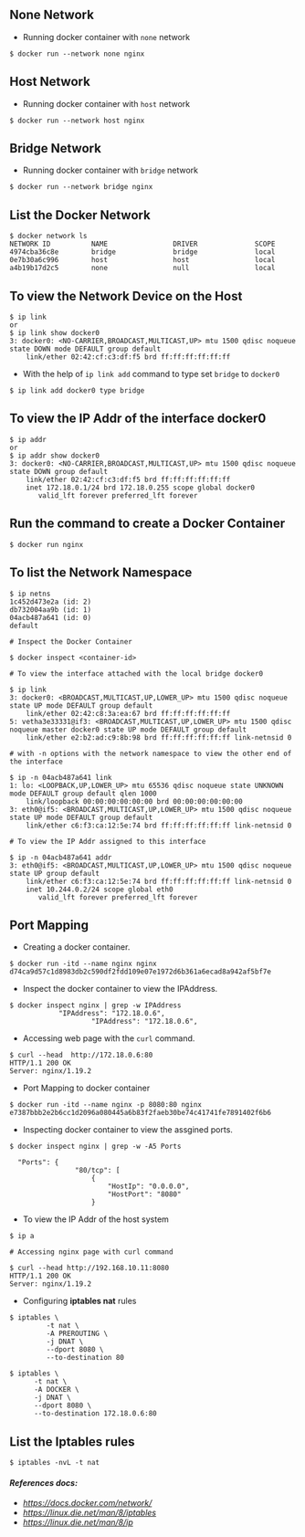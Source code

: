 ## None Network

- Running docker container with `none` network

```
$ docker run --network none nginx
```

## Host Network

- Running docker container with `host` network

```
$ docker run --network host nginx
```

## Bridge Network

- Running docker container with `bridge` network

```
$ docker run --network bridge nginx
```

## List the Docker Network

```
$ docker network ls
NETWORK ID          NAME                DRIVER              SCOPE
4974cba36c8e        bridge              bridge              local
0e7b30a6c996        host                host                local
a4b19b17d2c5        none                null                local

```

## To view the Network Device on the Host  

```
$ ip link
or
$ ip link show docker0
3: docker0: <NO-CARRIER,BROADCAST,MULTICAST,UP> mtu 1500 qdisc noqueue state DOWN mode DEFAULT group default
    link/ether 02:42:cf:c3:df:f5 brd ff:ff:ff:ff:ff:ff
```

- With the help of `ip link add` command to type set `bridge` to `docker0`

```
$ ip link add docker0 type bridge
```

## To view the IP Addr of the interface docker0

```
$ ip addr
or
$ ip addr show docker0
3: docker0: <NO-CARRIER,BROADCAST,MULTICAST,UP> mtu 1500 qdisc noqueue state DOWN group default
    link/ether 02:42:cf:c3:df:f5 brd ff:ff:ff:ff:ff:ff
    inet 172.18.0.1/24 brd 172.18.0.255 scope global docker0
       valid_lft forever preferred_lft forever
```

## Run the command to create a Docker Container

```
$ docker run nginx
```

## To list the Network Namespace

```
$ ip netns
1c452d473e2a (id: 2)
db732004aa9b (id: 1)
04acb487a641 (id: 0)
default

# Inspect the Docker Container

$ docker inspect <container-id>

# To view the interface attached with the local bridge docker0

$ ip link
3: docker0: <BROADCAST,MULTICAST,UP,LOWER_UP> mtu 1500 qdisc noqueue state UP mode DEFAULT group default
    link/ether 02:42:c8:3a:ea:67 brd ff:ff:ff:ff:ff:ff
5: vetha3e33331@if3: <BROADCAST,MULTICAST,UP,LOWER_UP> mtu 1500 qdisc noqueue master docker0 state UP mode DEFAULT group default
    link/ether e2:b2:ad:c9:8b:98 brd ff:ff:ff:ff:ff:ff link-netnsid 0

# with -n options with the network namespace to view the other end of the interface

$ ip -n 04acb487a641 link
1: lo: <LOOPBACK,UP,LOWER_UP> mtu 65536 qdisc noqueue state UNKNOWN mode DEFAULT group default qlen 1000
    link/loopback 00:00:00:00:00:00 brd 00:00:00:00:00:00
3: eth0@if5: <BROADCAST,MULTICAST,UP,LOWER_UP> mtu 1500 qdisc noqueue state UP mode DEFAULT group default
    link/ether c6:f3:ca:12:5e:74 brd ff:ff:ff:ff:ff:ff link-netnsid 0

# To view the IP Addr assigned to this interface 

$ ip -n 04acb487a641 addr
3: eth0@if5: <BROADCAST,MULTICAST,UP,LOWER_UP> mtu 1500 qdisc noqueue state UP group default
    link/ether c6:f3:ca:12:5e:74 brd ff:ff:ff:ff:ff:ff link-netnsid 0
    inet 10.244.0.2/24 scope global eth0
       valid_lft forever preferred_lft forever
```

## Port Mapping

- Creating a docker container.

```
$ docker run -itd --name nginx nginx
d74ca9d57c1d8983db2c590df2fdd109e07e1972d6b361a6ecad8a942af5bf7e
```

- Inspect the docker container to view the IPAddress.

```
$ docker inspect nginx | grep -w IPAddress
            "IPAddress": "172.18.0.6",
                    "IPAddress": "172.18.0.6",
```

- Accessing web page with the `curl` command.

```
$ curl --head  http://172.18.0.6:80
HTTP/1.1 200 OK
Server: nginx/1.19.2
```

- Port Mapping to docker container

```
$ docker run -itd --name nginx -p 8080:80 nginx
e7387bbb2e2b6cc1d2096a080445a6b83f2faeb30be74c41741fe7891402f6b6
```

- Inspecting docker container to view the assgined ports.

```
$ docker inspect nginx | grep -w -A5 Ports

  "Ports": {
                "80/tcp": [
                    {
                        "HostIp": "0.0.0.0",
                        "HostPort": "8080"
                    }

```
- To view the IP Addr of the host system

```
$ ip a

# Accessing nginx page with curl command

$ curl --head http://192.168.10.11:8080
HTTP/1.1 200 OK
Server: nginx/1.19.2
```

- Configuring **iptables nat** rules

```
$ iptables \
         -t nat \
         -A PREROUTING \
         -j DNAT \
         --dport 8080 \
         --to-destination 80
```

```
$ iptables \
      -t nat \
      -A DOCKER \
      -j DNAT \
      --dport 8080 \
      --to-destination 172.18.0.6:80
```

## List the Iptables rules

```
$ iptables -nvL -t nat
```




#### _References docs:_

- _https://docs.docker.com/network/_
- _https://linux.die.net/man/8/iptables_
- _https://linux.die.net/man/8/ip_